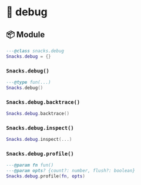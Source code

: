 # 🍿 debug

<!-- docgen -->

## 📦 Module

```lua
---@class snacks.debug
Snacks.debug = {}
```

### `Snacks.debug()`

```lua
---@type fun(...)
Snacks.debug()
```

### `Snacks.debug.backtrace()`

```lua
Snacks.debug.backtrace()
```

### `Snacks.debug.inspect()`

```lua
Snacks.debug.inspect(...)
```

### `Snacks.debug.profile()`

```lua
---@param fn fun()
---@param opts? {count?: number, flush?: boolean}
Snacks.debug.profile(fn, opts)
```
